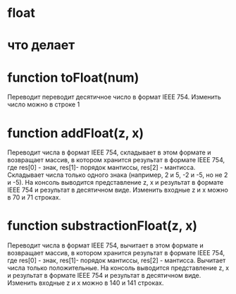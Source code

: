 # float
# что делает
# function toFloat(num) 
Переводит переводит десятичное число в формат IEEE 754. Изменить число можно  в строке 1 
# function addFloat(z, x) 
Переводит числа в формат IEEE 754, складывает в этом формате и возвращает массив, в котором хранится результат в формате IEEE 754, где res[0] - знак, res[1]- порядок мантиссы, res[2] - мантисса. Складывает числа только одного знака (например, 2 и 5, -2 и -5, но не 2 и -5). На консоль выводится представление z, x и результат в формате IEEE 754 и результат в десятичном виде. Изменить входные z и x можно в 70 и 71 строках.
# function substractionFloat(z, x) 
Переводит числа в формат IEEE 754, вычитает в этом формате и возвращает массив, в котором хранится результат в формате IEEE 754, где res[0] - знак, res[1]- порядок мантиссы, res[2] - мантисса. Вычитает числа только положительные. На консоль выводится представление z, x и результат в формате IEEE 754 и результат в десятичном виде. Изменить входные z и x можно в 140 и 141 строках.
